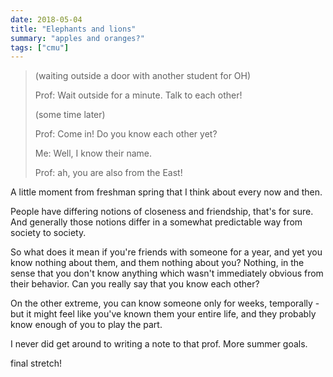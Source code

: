 ```yaml
---
date: 2018-05-04
title: "Elephants and lions"
summary: "apples and oranges?"
tags: ["cmu"]
---
```


> (waiting outside a door with another student for OH)
>
> Prof: Wait outside for a minute. Talk to each other!
>
> (some time later)
>
> Prof: Come in! Do you know each other yet?
>
> Me: Well, I know their name.
>
> Prof: ah, you are also from the East!

A little moment from freshman spring that I think about every now and then.

People have differing notions of closeness and friendship, that's for sure. And generally those notions differ in a somewhat predictable way from society to society.

So what does it mean if you're friends with someone for a year, and yet you know nothing about them, and them nothing about you? Nothing, in the sense that you don't know anything which wasn't immediately obvious from their behavior. Can you really say that you know each other?

On the other extreme, you can know someone only for weeks, temporally - but it might feel like you've known them your entire life, and they probably know enough of you to play the part.

I never did get around to writing a note to that prof. More summer goals.

final stretch!
